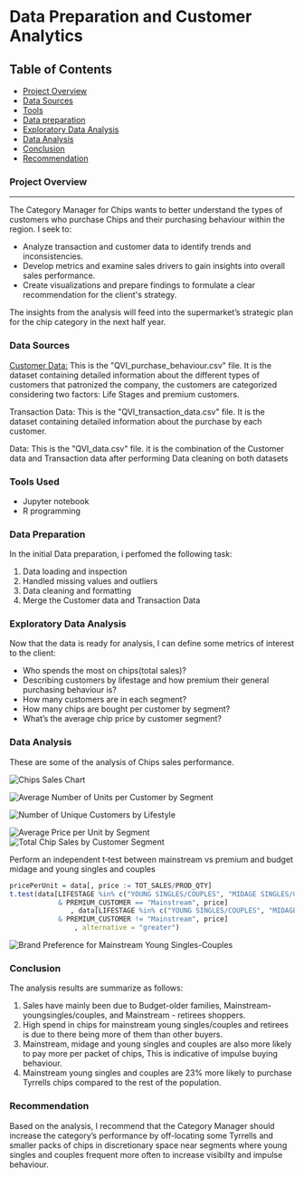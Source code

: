 # Data Preparation and Customer Analytics

## Table of Contents
- [Project Overview](#project-overview)
- [Data Sources](#data-sources)
- [Tools](#tools-used)
- [Data preparation](#data-preparation)
- [Exploratory Data Analysis](#exploratory-data-analysis)
- [Data Analysis](#data-analysis)
- [Conclusion](#conclusion)
- [Recommendation](#recommendation)

### Project Overview
---
The Category Manager for Chips wants to better understand the types of customers who purchase Chips and their purchasing behaviour within the region. I seek to:
- Analyze transaction and customer data to identify trends and inconsistencies. 
- Develop metrics and examine sales drivers to gain insights into overall sales performance. 
- Create visualizations and prepare findings to formulate a clear recommendation for the client's strategy.
  
The insights from the analysis will feed into the supermarket’s strategic plan for the chip category in the next half year.

### Data Sources

[Customer Data:](qvi-purchase_behavior.csv) This is the "QVI_purchase_behaviour.csv" file. It is the dataset containing detailed information about the different types of customers that patronized the company, the customers are categorized considering two factors: Life Stages and premium customers. 

Transaction Data: This is the "QVI_transaction_data.csv" file. It is the dataset containing detailed information about the purchase by each customer.

Data: This is the "QVI_data.csv" file. it is the combination of the Customer data and Transaction data after performing Data cleaning on both datasets 

### Tools Used
- Jupyter notebook
- R programming

### Data Preparation
In the initial Data preparation, i perfomed the following task:
1. Data loading and inspection
2. Handled missing values and outliers
3. Data cleaning and formatting
4. Merge the Customer data and Transaction Data

### Exploratory Data Analysis
Now that the data is ready for analysis, I can define some metrics of interest to the client:
- Who spends the most on chips(total sales)?
- Describing customers by lifestage and how premium their general purchasing behaviour is?
- How many customers are in each segment?
- How many chips are bought per customer by segment?
- What’s the average chip price by customer segment?

### Data Analysis
 These are some of the analysis of Chips sales performance.
 
![Chips Sales Chart](https://raw.githubusercontent.com/username/repository/main/assets/chips_sales_chart.png)

![Average Number of Units per Customer by Segment](https://github.com/user-attachments/assets/111ee801-ab84-4b6c-a83e-d078f3f87782)

![Number of Unique Customers by Lifestyle](https://github.com/user-attachments/assets/a2069483-4b3c-4e7e-9e3a-b86037dbd8b9)

 
![Average Price per Unit by Segment](https://github.com/user-attachments/assets/2d05e1a4-2ffb-4e22-a6ff-55997654017c)
![Total Chip Sales by Customer Segment](https://github.com/user-attachments/assets/88a310b3-8703-4bbe-b6cc-812429d93d0d)

 Perform an independent t‐test between mainstream vs premium and budget midage and young singles and couples 
```R
pricePerUnit = data[, price := TOT_SALES/PROD_QTY] 
t.test(data[LIFESTAGE %in% c("YOUNG SINGLES/COUPLES", "MIDAGE SINGLES/COUPLES") 
            & PREMIUM_CUSTOMER == "Mainstream", price]
               , data[LIFESTAGE %in% c("YOUNG SINGLES/COUPLES", "MIDAGE SINGLES/COUPLES")
            & PREMIUM_CUSTOMER != "Mainstream", price]
                , alternative = "greater")
```
![Brand Preference for Mainstream Young Singles-Couples](https://github.com/user-attachments/assets/513adaf6-8dcd-4877-8fda-f37792b5a063)

### Conclusion
The analysis results are summarize as follows:
1. Sales have mainly been due to Budget-older families, Mainstream-youngsingles/couples, and Mainstream - retirees shoppers. 
2. High spend in chips for mainstream young singles/couples and retirees is due to there being more of them than other buyers. 
3. Mainstream, midage and young singles and couples are also more likely to pay more per packet of chips, This is indicative of impulse buying behaviour.
4. Mainstream young singles and couples are 23% more likely to purchase Tyrrells chips compared to the rest of the population.

### Recommendation
Based on the analysis, I recommend that the Category Manager should increase the category’s performance by off-locating some Tyrrells and smaller packs of chips in discretionary space near segments where young singles and couples frequent more often to increase visibilty and impulse behaviour.
